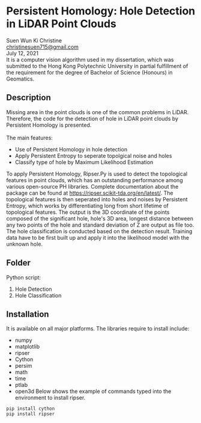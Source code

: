 # Persistent Homology: Hole Detection in LiDAR Point Clouds
Suen Wun Ki Christine <br>
christinesuen715@gmail.com <br>
July 12, 2021 <br>
It is a computer vision algorithm used in my dissertation, which was submitted to the Hong Kong Polytechnic University in partial fulfillment of the requirement for the degree of Bachelor of Science (Honours) in Geomatics.
## Description
Missing area in the point clouds is one of the common problems in LiDAR. Therefore, the code for the detection of hole in LiDAR point clouds by Persistent Homology is presented.<br><br>
The main features: <br>
- Use of Persistent Homology in hole detection
- Apply Persistent Entropy to seperate topolgical noise and holes
- Classify type of hole by Maximum Likelihood Estimation

To apply Persistent Homology, Ripser.Py is used to detect the topological features in point clouds, which has an outstanding performance among various open-source PH libraries. Complete documentation about the package can be found at https://ripser.scikit-tda.org/en/latest/. The topological features is then seperated into holes and noises by Persistent Entropy, which works by  differentiating long from short lifetime of topological features. The output is the 3D coordinate of the points composed of the significant hole, hole's 3D area, longest distance between any two points of the hole and standard deviation of Z are output as file too. The hole classification is conducted based on the detection result. Training data have to be first built up and apply it into the likelihood model with the unknown hole. 
## Folder
Python script: 
1. Hole Detection
2. Hole Classification
## Installation
It is available on all major platforms. The libraries require to install include:
- numpy
- matplotlib
- ripser
- Cython
- persim
- math
- time
- ptlab
- open3d 
Below shows the example of commands typed into the environment to install ripser. 
```
pip install cython
pip install ripser
```
